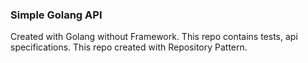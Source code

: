 ### Simple Golang API
Created with Golang without Framework. This repo contains tests, api specifications.
This repo created with Repository Pattern.
